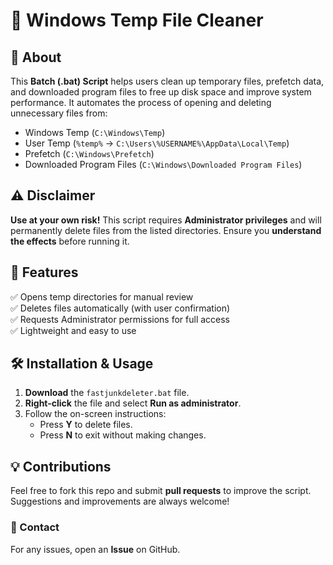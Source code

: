 # 🚀 Windows Temp File Cleaner

## 📌 About
This **Batch (.bat) Script** helps users clean up temporary files, prefetch data, and downloaded program files to free up disk space and improve system performance. It automates the process of opening and deleting unnecessary files from:

- Windows Temp (`C:\Windows\Temp`)
- User Temp (`%temp%` → `C:\Users\%USERNAME%\AppData\Local\Temp`)
- Prefetch (`C:\Windows\Prefetch`)
- Downloaded Program Files (`C:\Windows\Downloaded Program Files`)

## ⚠️ Disclaimer
**Use at your own risk!** This script requires **Administrator privileges** and will permanently delete files from the listed directories. Ensure you **understand the effects** before running it.

## 🎯 Features
✅ Opens temp directories for manual review  
✅ Deletes files automatically (with user confirmation)  
✅ Requests Administrator permissions for full access  
✅ Lightweight and easy to use  

## 🛠 Installation & Usage
1. **Download** the `fastjunkdeleter.bat` file.
2. **Right-click** the file and select **Run as administrator**.
3. Follow the on-screen instructions:
   - Press **Y** to delete files.
   - Press **N** to exit without making changes.

## 💡 Contributions
Feel free to fork this repo and submit **pull requests** to improve the script. Suggestions and improvements are always welcome!

### 📩 Contact
For any issues, open an **Issue** on GitHub.


